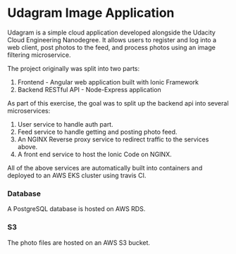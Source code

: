 # Udagram Image Application

Udagram is a simple cloud application developed alongside the Udacity Cloud Engineering Nanodegree. It allows users to register and log into a web client, post photos to the feed, and process photos using an image filtering microservice.

The project originally was split into two parts:
1. Frontend - Angular web application built with Ionic Framework
2. Backend RESTful API - Node-Express application

As part of this exercise, the goal was to split up the backend api into several microservices:
1. User service to handle auth part.
2. Feed service to handle getting and posting photo feed.
3. An NGINX Reverse proxy service to redirect traffic to the services above.
4. A front end service to host the Ionic Code on NGINX.

All of the above services are automatically built into containers and deployed to an AWS EKS cluster using travis CI.


### Database
A PostgreSQL database is hosted on AWS RDS.

### S3
The photo files are hosted on an AWS S3 bucket.
